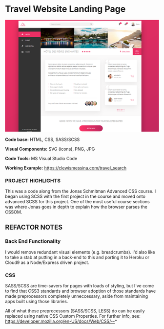 ﻿
# Travel Website Landing Page

![](https://raw.githubusercontent.com/CLewisMessina/Travel_Search_Landing_Page/master/img/Trillo.png)

**Code base:** HTML, CSS, SASS/SCSS

**Visual Components:** SVG (icons), PNG, JPG

**Code Tools:** MS Visual Studio Code

**Working Example:** https://clewismessina.com/travel_search


### PROJECT HIGHLIGHTS
This was a code along from the Jonas Schmitman Advanced CSS course. I began using SCSS with the first project in the course and moved onto advanced SCSS for this project. One of the most useful course sections was where Jonas goes in depth to explain how the browser parses the CSSOM. 


## REFACTOR NOTES


### Back End Functionality
I would remove redundant visual elements (e.g. breadcrumbs). I'd also like to take a stab at putting in a back-end to this and porting it to Heroku or Cloud9 as a Node/Express driven project.

### CSS
SASS/SCSS are time-savers for pages with loads of styling, but I've come to find that CSS3 standards and browser adoption of those standards have made preprocessors completely unneccessary, aside from maintaining apps built using those libraries.

All of what these preprocessors (SASS/SCSS, LESS) do can be easily replaced using native CSS Custom Properties. For further info, see: https://developer.mozilla.org/en-US/docs/Web/CSS/--*